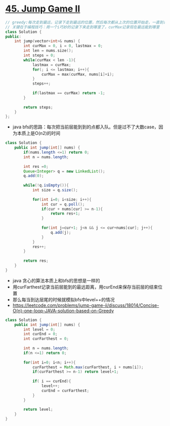 # [45. Jump Game II](https://leetcode.com/problems/jump-game-ii/#/solutions)

```C++
// greedy:每次走到最远，记录下走到最远的位置，然后每次都从上次的位置开始走，一直到记录的位置，更新curMax
// 关键在于编程技巧：用一个i巧妙的记录下来走到哪里了，curMax记录现在最远能到哪里
class Solution {
public:
    int jump(vector<int>& nums) {
        int curMax = 0, i = 0, lastmax = 0;
        int len = nums.size();
        int steps = 0;
        while(curMax < len -1){
            lastmax = curMax;
            for(; i <= lastmax; i++){
                curMax = max(curMax, nums[i]+i);
            }
            steps++;
            
            if(lastmax == curMax) return -1;
        }
        
        return steps;
    }
};
```



* java bfs的思路：每次把当前层能到到的点都入队。但是过不了大数case，因为本质上是O(n2)的时间

```java
class Solution {
    public int jump(int[] nums) {
        if(nums.length <=1) return 0;
        int n = nums.length;
        
        int res =0;
        Queue<Integer> q = new LinkedList();
        q.add(0);
        
        while(!q.isEmpty()){
            int size = q.size();
            
            for(int i=0; i<size; i++){
                int cur = q.poll();
                if(cur + nums[cur] >= n-1){
                    return res+1;
                }
                
                for(int j=cur+1; j<n && j <= cur+nums[cur]; j++){
                    q.add(j);
                }
            }
            res++;      
        }
        
        return res;
    }
}
```

* java 贪心的算法本质上和bfs的思想是一样的
* 用curFarthest记录当前层能到的最远距离，用curEnd来保存当前层的结束位置
* 那么每当到达层尾的时候就模拟bfs中level++的情况
* https://leetcode.com/problems/jump-game-ii/discuss/18014/Concise-O(n)-one-loop-JAVA-solution-based-on-Greedy

```java
class Solution {
    public int jump(int[] nums) {
        int level = 0;
        int curEnd = 0;
        int curFarthest = 0;
        
        int n = nums.length;
        if(n <=1) return 0;
        
        for(int i=0; i<n; i++){
            curFarthest = Math.max(curFarthest, i + nums[i]);
            if(curFarthest >= n-1) return level+1;
            
            if( i == curEnd){
                level++;
                curEnd = curFarthest;
            }
        }
        
        return level;
    }
}

```
